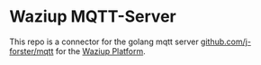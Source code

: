 # Waziup MQTT-Server

This repo is a connector for the golang mqtt server [github.com/j-forster/mqtt](https://github.com/j-forster/mqtt) for the [Waziup Platform](https://www.waziup.eu/).
